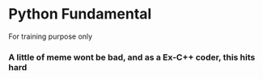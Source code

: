 # Python Fundamental

For training purpose only

### A little of meme wont be bad, and as a Ex-C++ coder, this hits hard

